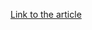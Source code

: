 [Link to the article](https://decoded.avast.io/luigicamastra/apt-group-targeting-governmental-agencies-in-east-asia)
